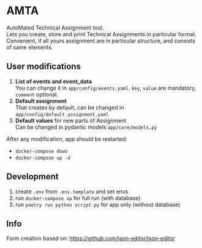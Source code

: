 # AMTA

AutoMated Technical Assignment tool.<br>
Lets you create, store and print Technical Assignments in particular format.<br>
Convenient, if all yours assignment are in particular structure, and consists of same elements.

## User modifications

1. **List of events and event_data** <br>
   You can change it in `app/config/events.yaml`. `key`, `value` are mandatory, `comment` optional.
2. **Default assignment** <br>
   That creates by default, can be changed in `app/config/default_assignment.yaml`
3. **Default values** for new parts of Assignment <br>
   Can be changed in pydantic models `app/core/models.py`

After any modification, app should be restarted:
- `docker-compose down`
- `docker-compose up -d`

## Development

1. create `.env` from `.env.template` and set envs
2. run `docker-compose up` for full run (with database)
3. run `poetry run python script.py` for app only (without database)

## Info

Form creation based on: https://github.com/json-editor/json-editor
